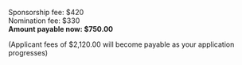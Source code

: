 Sponsorship fee: $420 <br />
Nomination fee: $330 <br />
**Amount payable now: $750.00**<br />

(Applicant fees of $2,120.00 will become payable as your application progresses)
